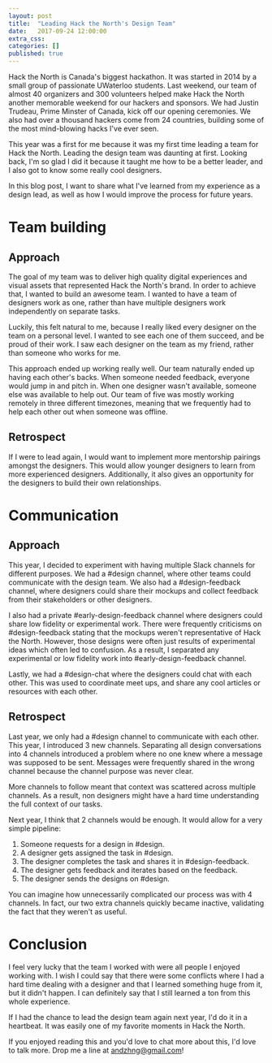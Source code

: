 ```yaml
---
layout: post
title:  "Leading Hack the North's Design Team"
date:   2017-09-24 12:00:00
extra_css:
categories: []
published: true
---
```


Hack the North is Canada's biggest hackathon. It was started in 2014 by a small
group of passionate UWaterloo students. Last weekend, our team of
almost 40 organizers and 300 volunteers helped make Hack the North another
memorable weekend for our hackers and sponsors. We had Justin Trudeau, Prime
Minster of Canada, kick off our opening ceremonies. We also had over a thousand
hackers come from 24 countries, building some of the most mind-blowing hacks
I've ever seen.

This year was a first for me because it was my first time leading a team for
Hack the North. Leading the design team was daunting at first. Looking back, I'm
so glad I did it because it taught me how to be a better leader, and I also got
to know some really cool designers.

In this blog post, I want to share what I've learned from my
experience as a design lead, as well as how I would improve the process for
future years.

# Team building
## Approach
The goal of my team was to deliver high quality digital experiences and visual
assets that represented Hack the North's brand. In order to achieve that, I
wanted to build an awesome team. I wanted to have a team of designers work
as one, rather than have multiple designers work independently on separate
tasks.

Luckily, this felt natural to me, because I really liked every designer on the
team on a personal level. I wanted to see each one of them succeed, and be proud
of their work. I saw each designer on the team as my friend, rather than someone
who works for me.

This approach ended up working really well. Our team naturally ended up having
each other's backs. When someone needed feedback, everyone would jump in and
pitch in. When one designer wasn't available, someone else was available to help
out. Our team of five was mostly working remotely in three different timezones,
meaning that we frequently had to help each other out when someone was offline.

## Retrospect
If I were to lead again, I would want to implement more mentorship pairings
amongst the designers. This would allow younger designers to learn from more
experienced designers. Additionally, it also gives an opportunity for the
designers to build their own relationships.

# Communication
## Approach
This year, I decided to experiment with having multiple Slack channels for
different purposes. We had a #design channel, where other teams could
communicate with the design team. We also had a #design-feedback channel, where
designers could share their mockups and collect feedback from their stakeholders
or other designers.

I also had a private #early-design-feedback channel where designers
could share low fidelity or experimental work. There were frequently criticisms
on #design-feedback stating that the mockups weren't representative of Hack
the North. However, those designs were often just results of experimental ideas
which often led to confusion. As a result, I separated any experimental or low
fidelity work into #early-design-feedback channel.

Lastly, we had a #design-chat where the designers could chat with each other.
This was used to coordinate meet ups, and share any cool articles or resources
with each other.

## Retrospect
Last year, we only had a #design channel to communicate with each other. This
year, I introduced 3 new channels. Separating all design conversations into 4
channels introduced a problem where no one knew where a message was supposed to
be sent. Messages were frequently shared in the wrong channel because the
channel purpose was never clear.

More channels to follow meant that context was scattered across multiple
channels. As a result, non designers might have a hard time understanding
the full context of our tasks.

Next year, I think that 2 channels would be enough. It would allow for a very
simple pipeline:
1. Someone requests for a design in #design.
2. A designer gets assigned the task in #design.
3. The designer completes the task and shares it in #design-feedback.
4. The designer gets feedback and iterates based on the feedback.
5. The designer sends the designs on #design.

You can imagine how unnecessarily complicated our process was with 4 channels.
In fact, our two extra channels quickly became inactive, validating the fact
that they weren't as useful.

# Conclusion
I feel very lucky that the team I worked with were all people I enjoyed working
with. I wish I could say that there were some conflicts where I had a hard time
dealing with a designer and that I learned something huge from it, but it didn't
happen. I can definitely say that I still learned a ton from this whole
experience.

If I had the chance to lead the design team again next year, I'd do it in a
heartbeat. It was easily one of my favorite moments in Hack the North.

If you enjoyed reading this and you'd love to chat more about this, I'd love to
talk more. Drop me a line at andzhng@gmail.com!
